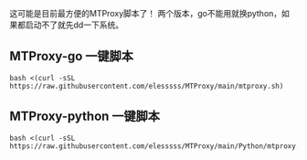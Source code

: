 这可能是目前最方便的MTProxy脚本了！
两个版本，go不能用就换python，如果都启动不了就先dd一下系统。

## MTProxy-go 一键脚本
```
bash <(curl -sSL https://raw.githubusercontent.com/elesssss/MTProxy/main/mtproxy.sh)
```
## MTProxy-python 一键脚本
```
bash <(curl -sSL https://raw.githubusercontent.com/elesssss/MTProxy/main/Python/mtproxy.sh)
```
